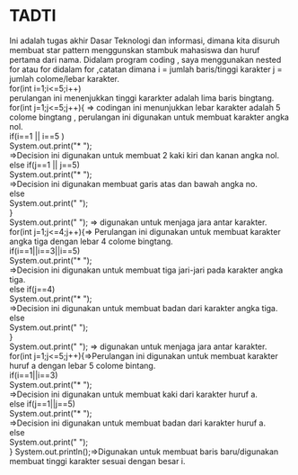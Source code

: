 # TADTI
Ini adalah tugas akhir Dasar Teknologi dan informasi, dimana kita disuruh membuat star pattern menggunskan stambuk mahasiswa dan huruf pertama dari nama.
Didalam program coding , saya menggunakan nested for atau for didalam for ,catatan dimana i =  jumlah baris/tinggi karakter j = jumlah colome/lebar karakter.<br />
for(int i=1;i<=5;i++)<br />
perulangan ini menenjukkan tinggi kararkter adalah lima baris bingtang.<br />
for(int j=1;j<=5;j++){ => codingan ini menunjukkan lebar karakter adalah 5 colome bingtang , perulangan ini digunakan untuk membuat karakter angka nol.<br />
                if(i==1 || i==5 )<br />
                System.out.print("* ");<br />
                =>Decision ini digunakan untuk membuat 2 kaki kiri dan kanan angka nol.<br />
                else if(j==1 || j==5)<br />
                System.out.print("* ");<br />
                =>Decision ini digunakan membuat garis atas dan bawah angka no.<br />
                else<br />
                System.out.print("  ");<br />
            }<br />
            System.out.print(" "); => digunakan untuk menjaga jara antar karakter.<br />
for(int j=1;j<=4;j++){=> Perulangan ini digunakan untuk membuat karakter angka tiga dengan lebar 4 colome bingtang.<br />
                if(i==1||i==3||i==5)<br />
                    System.out.print("* ");<br />
                =>Decision ini digunakan untuk membuat tiga jari-jari pada karakter angka tiga.<br />
                else if(j==4)<br />
                    System.out.print("* ");<br />
                =>Decision ini digunakan untuk membuat badan dari karakter angka tiga.<br />
                else<br />
                    System.out.print("  ");<br />
            } <br />
System.out.print(" "); => digunakan untuk menjaga jara antar karakter.<br />
for(int j=1;j<=5;j++){=>Perulangan ini digunakan untuk membuat karakter huruf a dengan lebar 5 colome bintang.<br />
                if(i==1||i==3)<br />
                System.out.print("* ");<br />
                =>Decision ini digunakan untuk membuat kaki dari karakter huruf a.<br />
                else if(j==1||j==5)<br />
                System.out.print("* ");<br />
                =>Decision ini digunakan untuk membuat badan dari karakter huruf a.<br />
                else<br />
                System.out.print("  "); <br />
            }   System.out.println();=>Digunakan untuk membuat baris baru/digunakan membuat tinggi karakter sesuai dengan besar i.<br />
